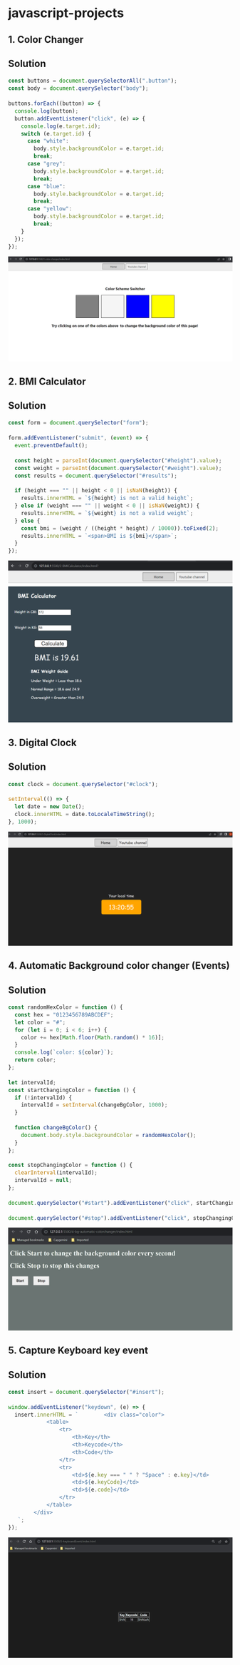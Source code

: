 # javascript-projects

## 1. Color Changer

## Solution

```javascript
const buttons = document.querySelectorAll(".button");
const body = document.querySelector("body");

buttons.forEach((button) => {
  console.log(button);
  button.addEventListener("click", (e) => {
    console.log(e.target.id);
    switch (e.target.id) {
      case "white":
        body.style.backgroundColor = e.target.id;
        break;
      case "grey":
        body.style.backgroundColor = e.target.id;
        break;
      case "blue":
        body.style.backgroundColor = e.target.id;
        break;
      case "yellow":
        body.style.backgroundColor = e.target.id;
        break;
    }
  });
});
```

![Color Changer](./1-color-changer/colorChanger.png)

## 2. BMI Calculator

## Solution

```javascript
const form = document.querySelector("form");

form.addEventListener("submit", (event) => {
  event.preventDefault();

  const height = parseInt(document.querySelector("#height").value);
  const weight = parseInt(document.querySelector("#weight").value);
  const results = document.querySelector("#results");

  if (height === "" || height < 0 || isNaN(height)) {
    results.innerHTML = `${height} is not a valid height`;
  } else if (weight === "" || weight < 0 || isNaN(weight)) {
    results.innerHTML = `${weight} is not a valid weight`;
  } else {
    const bmi = (weight / ((height * height) / 10000)).toFixed(2);
    results.innerHTML = `<span>BMI is ${bmi}</span>`;
  }
});
```

![BMI calculator](./2-BMICalculator/bmiCalculator.png)

## 3. Digital Clock

## Solution

```javascript
const clock = document.querySelector("#clock");

setInterval(() => {
  let date = new Date();
  clock.innerHTML = date.toLocaleTimeString();
}, 1000);
```

![Digital Clock](./3-DigitalClock/DigitalClock.png)

## 4. Automatic Background color changer (Events)

## Solution

```javascript
const randomHexColor = function () {
  const hex = "0123456789ABCDEF";
  let color = "#";
  for (let i = 0; i < 6; i++) {
    color += hex[Math.floor(Math.random() * 16)];
  }
  console.log(`color: ${color}`);
  return color;
};

let intervalId;
const startChangingColor = function () {
  if (!intervalId) {
    intervalId = setInterval(changeBgColor, 1000);
  }

  function changeBgColor() {
    document.body.style.backgroundColor = randomHexColor();
  }
};

const stopChangingColor = function () {
  clearInterval(intervalId);
  intervalId = null;
};

document.querySelector("#start").addEventListener("click", startChangingColor);

document.querySelector("#stop").addEventListener("click", stopChangingColor);
```

![Automatic Background color changer](./4-bg-automatic-colorchanger/automatic-bgcolor-change.png)

## 5. Capture Keyboard key event

## Solution

```javascript
const insert = document.querySelector("#insert");

window.addEventListener("keydown", (e) => {
  insert.innerHTML = `        <div class="color">
            <table>
                <tr>
                    <th>Key</th>
                    <th>Keycode</th>
                    <th>Code</th>
                </tr>
                <tr>
                    <td>${e.key === " " ? "Space" : e.key}</td>
                    <td>${e.keyCode}</td>
                    <td>${e.code}</td>
                </tr>
            </table>
        </div> 
   `;
});
```

![Keyboard key press event](./5-keyboardEvent/keyboard-key-event.png)

```

```
